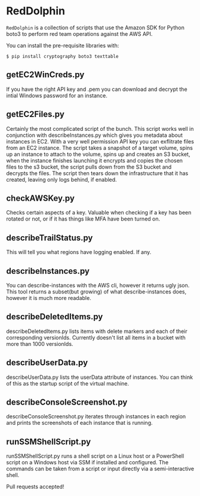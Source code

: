 RedDolphin
==========

``RedDolphin`` is a collection of scripts that use the Amazon SDK for Python boto3 
to perform red team operations against the AWS API.

You can install the pre-requisite libraries with:

    $ pip install cryptography boto3 texttable

getEC2WinCreds.py
----------

If you have the right API key and .pem you can download and decrypt the intial Windows password for an instance.

getEC2Files.py
----------
Certainly the most complicated script of the bunch.  This script works well in conjunction with describeInstances.py which gives you metadata about instances in EC2.  With a very well permission API key you can exflitrate files from an EC2 instance.  The script takes a snapshot of a target volume, spins up an instance to attach to the volume, spins up and creates an S3 bucket, when the instance finishes launching it encrypts and copies the chosen files to the s3 bucket, the script pulls down from the S3 bucket and decrypts the files.  The script then tears down the infrastructure that it has created, leaving only logs behind, if enabled.

checkAWSKey.py
----------

Checks certain aspects of a key.  Valuable when checking if a key has been rotated or not,
or if it has things like MFA have been turned on.

describeTrailStatus.py
----------

This will tell you what regions have logging enabled.  If any.

describeInstances.py
----------
You can describe-instances with the AWS cli, however it returns ugly json.  This tool returns
a subset(but growing) of what describe-instances does, however it is much more readable.

describeDeletedItems.py
----------
describeDeletedItems.py lists items with delete markers and each of their corresponding versionIds.  Currently doesn't list all items in a bucket with more than 1000 versionIds.

describeUserData.py
----------
describeUserData.py lists the userData attribute of instances.  You can think of this as the startup script of the virtual machine.

describeConsoleScreenshot.py
----------
describeConsoleScreenshot.py iterates through instances in each region and prints the screenshots of each instance that is running.

runSSMShellScript.py
----------
runSSMShellScript.py runs a shell script on a Linux host or a PowerShell script on a Windows host via SSM if installed and configured.  The commands can be taken from a script or input directly via a semi-interactive shell.

Pull requests accepted!
